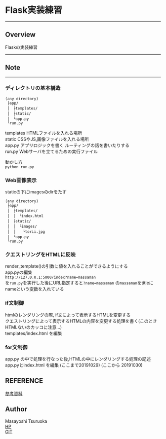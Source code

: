 # Flask実装練習
***
## Overview  
Flaskの実装練習  
***  
## Note
***  
### ディレクトリの基本構造
```
(any directory)
 ├app/
 │　├templates/
 │　├static/
 │　└app.py
 └run.py
 ```

templates HTMLファイルを入れる場所  
static CSSやJS,画像ファイルを入れる場所  
app.py アプリロジックを書く ルーティングの話を書いたりする  
run.py Webサーバを立てるための実行ファイル  

動かし方  
`python run.py`

### Web画像表示
staticの下にimagesのdirをたす
```
(any directory)
 ├app/
 │　├templates/
 │　│　└index.html
 │　├static/
 │　│　└images/
 │　│　　└torii.jpg
 │　└app.py
 └run.py

 ```
### クエストリングをHTMLに反映  
render_template()の引数に値を入れることができるようにする  
app.pyの編集  
`http://127.0.0.1:5000/index?name=massaman`  
を`run.py`を実行した後にURL指定すると`?name=massaman` の`massaman`をtitleにnameという変数を入れている  

### if文制御  
htmlのレンダリングの際, if文によって表示するHTMLを変更する  
クエストリングによって表示するHTMLの内容を変更する処理を書く(このときHTMLないのカッコに注意...)  
templates/index.html を編集

### for文制御  
app.py の中で処理を行なった後,HTMLの中にレンダリングする処理の記述  
app.pyとindex.html を編集 (ここまで20191029)
(ここから 20191030)



## REFERENCE  
[参考資料](https://qiita.com/kiyokiyo_kzsby/items/0184973e9de0ea9011ed)

## Author
Masayoshi Tsuruoka  
[HP](https://www.ht.sfc.keio.ac.jp/~massaman/)  
[GIT](https://github.com/Masayo4)   
